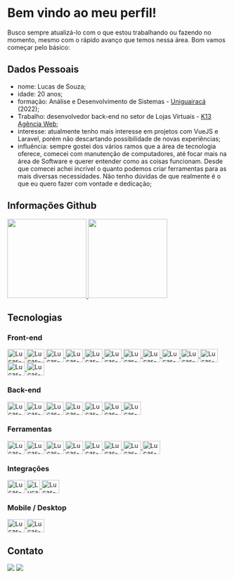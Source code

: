 # Bem vindo ao meu perfil!
Busco sempre atualizá-lo com o que estou trabalhando ou fazendo no momento, mesmo com o rápido avanço que temos nessa área. Bom vamos começar pelo básico:
## Dados Pessoais
 - nome: Lucas de Souza;
 - idade: 20 anos;
 - formação: Análise e Desenvolvimento de Sistemas - [Uniguairacá](https://guairaca.com.br/) (2022);
 - Trabalho: desenvolvedor back-end no setor de Lojas Virtuais - [K13 Agência Web](https://k13.com.br/);
 - interesse: atualmente tenho mais interesse em projetos com VueJS e Laravel, porém não descartando possibilidade de novas experiências;
 - influência: sempre gostei dos vários ramos que a área de tecnologia oferece, comecei com manutenção de computadores, até focar 
 mais na área de Software e querer entender como as coisas funcionam. Desde que comecei achei incrível o quanto podemos criar ferramentas 
 para as mais diversas necessidades. Não tenho dúvidas de que realmente é o que eu quero fazer com vontade e dedicação;
## Informações Github
<link rel="stylesheet" href="https://cdn.jsdelivr.net/gh/devicons/devicon@v2.14.0/devicon.min.css">

  <div>
    <a href="https://github.com/lucasSouzaWebDev">
    <img height="180em" src="https://github-readme-stats.vercel.app/api?username=lucasSouzaWebDev&show_icons=true&theme=vue-dark&include_all_commits=true&count_private=true"/>
    <img height="180em" src="https://github-readme-stats.vercel.app/api/top-langs/?username=lucasSouzaWebDev&layout=compact&langs_count=7&theme=vue-dark"/>
  </a>
  </div>
 
## Tecnologias
 ### Front-end
 <div style="display: inline_block">
 <a href="https://github.com/lucasSouzaWebDev">
  <img align="center" alt="Lucas-html5" title="HTML5" height="30" width="40" src="https://cdn.jsdelivr.net/gh/devicons/devicon/icons/html5/html5-original.svg" />
  <img align="center" alt="Lucas-css3" title="CSS3" height="30" width="40" src="https://cdn.jsdelivr.net/gh/devicons/devicon/icons/css3/css3-original.svg" />
  <img align="center" alt="Lucas-sass" title="Sass" height="30" width="40" src="https://cdn.jsdelivr.net/gh/devicons/devicon/icons/sass/sass-original.svg" />

  <img align="center" alt="Lucas-javascript" title="Javascript" height="30" width="40" src="https://cdn.jsdelivr.net/gh/devicons/devicon/icons/javascript/javascript-original.svg" />
  <img align="center" alt="Lucas-typescript" title="Typescript" height="30" width="40" src="https://cdn.jsdelivr.net/gh/devicons/devicon/icons/typescript/typescript-original.svg" />
  <img align="center" alt="Lucas-vue" title="VueJS" height="30" width="40" src="https://cdn.jsdelivr.net/gh/devicons/devicon/icons/vuejs/vuejs-original.svg" />
  <img align="center" alt="Lucas-vuetify" title="Vuetify" height="30" width="40" src="https://cdn.jsdelivr.net/gh/devicons/devicon/icons/vuetify/vuetify-original.svg" />
  <img align="center" alt="Lucas-nuxt" title="NuxtJS" height="30" width="40" src="https://cdn.jsdelivr.net/gh/devicons/devicon/icons/nuxtjs/nuxtjs-original.svg" />
  <img align="center" alt="Lucas-angular" title="Angular" height="30" width="40" src="https://cdn.jsdelivr.net/gh/devicons/devicon/icons/angularjs/angularjs-original.svg" />
  <img align="center" alt="Lucas-react" title="ReactJS" height="30" width="40" src="https://cdn.jsdelivr.net/gh/devicons/devicon/icons/react/react-original.svg" />
  <img align="center" alt="Lucas-next" title="NextJS" height="30" width="40" src="https://cdn.jsdelivr.net/gh/devicons/devicon/icons/nextjs/nextjs-original.svg" />
  <img align="center" alt="Lucas-bootstrap" title="Bootstrap" height="30" width="40" src="https://cdn.jsdelivr.net/gh/devicons/devicon/icons/bootstrap/bootstrap-original.svg" />
  <img align="center" alt="Lucas-jquery" title="Jquery" height="30" width="40" src="https://cdn.jsdelivr.net/gh/devicons/devicon/icons/jquery/jquery-original.svg" />
 </a>
</div>
 
 ### Back-end
<div style="display: inline_block">
 <a href="https://github.com/lucasSouzaWebDev">
  <img align="center" alt="Lucas-php" title="PHP" height="30" width="40" src="https://cdn.jsdelivr.net/gh/devicons/devicon/icons/php/php-original.svg" />
  <img align="center" alt="Lucas-laravel" title="Laravel" height="30" width="40" src="https://cdn.jsdelivr.net/gh/devicons/devicon/icons/laravel/laravel-plain.svg" />
  <img align="center" alt="Lucas-magento" title="Magento" height="30" width="40" src="https://cdn.jsdelivr.net/gh/devicons/devicon/icons/magento/magento-original.svg" />
  <img align="center" alt="Lucas-nodejs" title="NodeJS" height="30" width="40" src="https://cdn.jsdelivr.net/gh/devicons/devicon/icons/nodejs/nodejs-original.svg" />
  <img align="center" alt="Lucas-express" title="ExpressJS" height="30" width="40" src="https://cdn.jsdelivr.net/gh/devicons/devicon/icons/express/express-original.svg" />
  <img align="center" alt="Lucas-mongodb" title="Mongodb" height="30" width="40" src="https://cdn.jsdelivr.net/gh/devicons/devicon/icons/mongodb/mongodb-original.svg" />
  <img align="center" alt="Lucas-mysql" title="MySQL" height="30" width="40" src="https://cdn.jsdelivr.net/gh/devicons/devicon/icons/mysql/mysql-original.svg" />
 </a>
</div>
 
 ### Ferramentas
 <div style="display: inline_block">
 <a href="https://github.com/lucasSouzaWebDev">
  <img align="center" alt="Lucas-vscode" title="Visual Studio Code" height="30" width="40" src="https://cdn.jsdelivr.net/gh/devicons/devicon/icons/vscode/vscode-original.svg" />
  <img align="center" alt="Lucas-docker" title="Docker" height="30" width="40" src="https://cdn.jsdelivr.net/gh/devicons/devicon/icons/docker/docker-original.svg" />
  <img align="center" alt="Lucas-gulp" title="GulpJS" height="30" width="40" src="https://cdn.jsdelivr.net/gh/devicons/devicon/icons/gulp/gulp-plain.svg" />
  <img align="center" alt="Lucas-webpack" title="Webpack" height="30" width="40" src="https://cdn.jsdelivr.net/gh/devicons/devicon/icons/webpack/webpack-original.svg" />

  <img align="center" alt="Lucas-git" title="Git" height="30" width="40" src="https://cdn.jsdelivr.net/gh/devicons/devicon/icons/git/git-original.svg" />
  <img align="center" alt="Lucas-github" title="Github" height="30" width="40" src="https://cdn.jsdelivr.net/gh/devicons/devicon/icons/github/github-original.svg" />
  <img align="center" alt="Lucas-bitbucket" title="Bitbucket" height="30" width="40" src="https://cdn.jsdelivr.net/gh/devicons/devicon/icons/bitbucket/bitbucket-original.svg" />
  <img align="center" alt="Lucas-ubuntu" title="Ubuntu" height="30" width="40" src="https://cdn.jsdelivr.net/gh/devicons/devicon/icons/ubuntu/ubuntu-plain.svg" />
  </a>
</div>

### Integrações
 <div style="display: inline_block">
 <a href="https://github.com/lucasSouzaWebDev">
  <img align="center" alt="Lucas-facebook" title="Facebook" height="30" width="40" src="https://cdn.jsdelivr.net/gh/devicons/devicon/icons/facebook/facebook-original.svg" />
  <img align="center" alt="Lucas-instagram" title="Instagram" height="30" width="30" src="https://cdn-icons-png.flaticon.com/512/1409/1409946.png" /> 
  <img align="center" alt="Lucas-firebase" title="Firebase" height="30" width="40" src="https://cdn.jsdelivr.net/gh/devicons/devicon/icons/firebase/firebase-plain.svg" />
 </a>
</div>
 
 ### Mobile / Desktop
 <div style="display: inline_block">
 <a href="https://github.com/lucasSouzaWebDev">
  <img align="center" alt="Lucas-ionic" title="Ionic" height="30" width="40" src="https://cdn.jsdelivr.net/gh/devicons/devicon/icons/ionic/ionic-original.svg" />
  <img align="center" alt="Lucas-electron" title="ElectronJS" height="30" width="40" src="https://cdn.jsdelivr.net/gh/devicons/devicon/icons/electron/electron-original.svg" />

 </a>
</div>

## Contato
  <a href="https://www.linkedin.com/in/lucas-de-souza-web-dev" target="_blank"><img src="https://img.shields.io/badge/LinkedIn-0077B5?style=for-the-badge&logo=linkedin&logoColor=white"></a>
  <a href="mailto:lucasdesouzadubena@gmail.com" target="_blank"><img src="https://img.shields.io/badge/Gmail-D14836?style=for-the-badge&logo=gmail&logoColor=white"></a>
